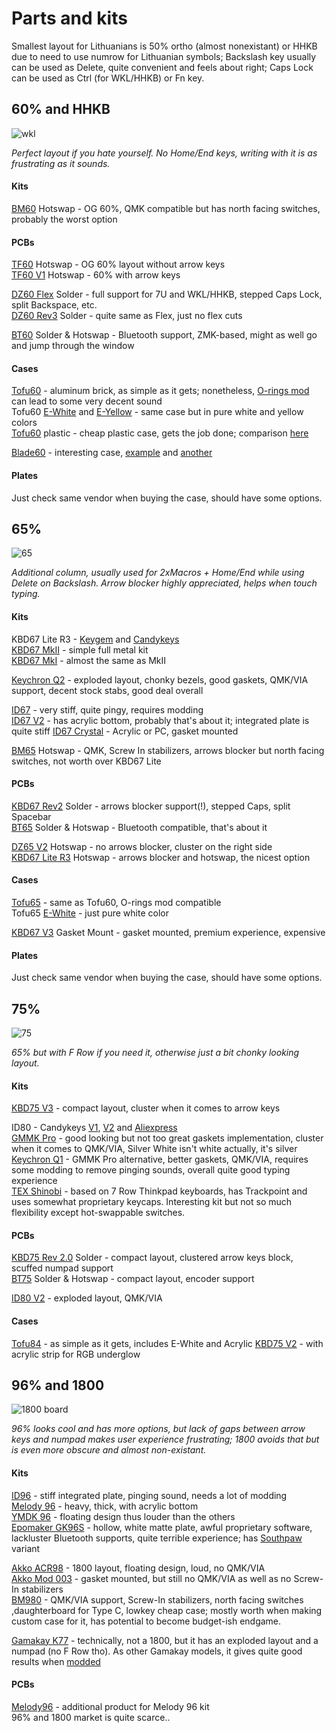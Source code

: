 # Parts and kits

Smallest layout for Lithuanians is 50% ortho (almost nonexistant) or HHKB due to need to use numrow for Lithuanian symbols; Backslash key usually can be used as Delete, quite convenient and feels about right; Caps Lock can be used as Ctrl (for WKL/HHKB) or Fn key.

## 60% and HHKB  
![wkl](https://user-images.githubusercontent.com/99119828/163672807-3bb217bd-ec55-4072-aca8-6be2f1294d1b.png)

*Perfect layout if you hate yourself. No Home/End keys, writing with it is as frustrating as it sounds.*

#### Kits

[BM60](https://www.aliexpress.com/item/1005001329750229.html) Hotswap - OG 60%, QMK compatible but has north facing switches, probably the worst option

#### PCBs

[TF60](https://keygem.store/collections/pcb/products/60-tf60-rgb-ansi-v1-hot-swap-mechanical-keyboard-pcb) Hotswap - OG 60% layout without arrow keys  
[TF60 V1](https://keygem.store/collections/pcb/products/60-tf60-rgb-v1-hot-swap-pcb) Hotswap - 60% with arrow keys

[DZ60 Flex](https://keygem.store/collections/pcb/products/60-dz60-v2-flex-cut-mechanical-keyboard-pcb) Solder - full support for 7U and WKL/HHKB, stepped Caps Lock, split Backspace, etc.  
[DZ60 Rev3](https://keygem.store/collections/pcb/products/dz60-rev-3-0-60-mechanical-keyboard-pcb) Solder - quite same as Flex, just no flex cuts

[BT60](https://keygem.store/collections/pcb/products/bt60-60-bluetooth-pcb) Solder & Hotswap - Bluetooth support, ZMK-based, might as well go and jump through the window

#### Cases

[Tofu60](https://keygem.store/collections/case/products/kbdfans-tofu-60-aluminum-case) - aluminum brick, as simple as it gets; nonetheless, [O-rings mod](https://www.youtube.com/watch?v=SQcdgUKV6dU) can lead to some very decent sound  
Tofu60 [E-White](https://keygem.store/collections/case/products/kbdfans-tofu-60-case-e-white) and [E-Yellow](https://keygem.store/collections/case/products/tofu-60-case-e-yellow-by-kbdfans) - same case but in pure white and yellow colors  
[Tofu60](https://keygem.store/collections/case/products/60-plastic-case) plastic - cheap plastic case, gets the job done; comparison [here](https://www.youtube.com/watch?v=PVD31ZTo-z40)  

[Blade60](https://keygem.store/collections/case/products/blade60-aluminium-case) - interesting case, [example](https://www.reddit.com/r/MechanicalKeyboards/comments/px6rlb/blade60_build/) and [another](https://www.reddit.com/r/MechanicalKeyboards/comments/q246yn/vtuber_hoshimachi_suisei_themed_build_blade60_and/)

#### Plates

Just check same vendor when buying the case, should have some options.

## 65%

![65](https://user-images.githubusercontent.com/99119828/163672822-49b55879-727a-43d3-834b-f113b0573c22.png)

*Additional column, usually used for 2xMacros + Home/End while using Delete on Backslash. Arrow blocker highly appreciated, helps when touch typing.*

#### Kits

KBD67 Lite R3 - [Keygem](https://keygem.store/products/r3-kbd67-lite-mechanical-keyboard-kit?_pos=3&_sid=8117d96e1&_ss=r) and [Candykeys](https://candykeys.com/product/kbd67-lite-r3-ANSI)  
[KBD67 MkII](https://candykeys.com/product/kbd67-mkii-kit) - simple full metal kit  
[KBD67 MkI](https://candykeys.com/product/kbd67-kit) - almost the same as MkII

[Keychron Q2](https://candykeys.com/product/keychron-q2-ansi) - exploded layout, chonky bezels, good gaskets, QMK/VIA support, decent stock stabs, good deal overall

[ID67](https://www.aliexpress.com/item/1005002871249832.html?spm=a2g0o.store_pc_groupList.8148356.1.7175b037ix029l) - very stiff, quite pingy, requires modding  
[ID67 V2](https://keygem.store/collections/idobao/products/idobao-id67-v2) - has acrylic bottom, probably that's about it; integrated plate is quite stiff
[ID67 Crystal](https://keygem.store/collections/idobao/products/idobao-id67-crystal-ansi) - Acrylic or PC, gasket mounted

[BM65](https://www.aliexpress.com/item/1005002133981307.html?) Hotswap - QMK, Screw In stabilizers, arrows blocker but north facing switches, not worth over KBD67 Lite

#### PCBs

[KBD67 Rev2](https://keygem.store/collections/pcb/products/kbd67-rev2-65-custom-mechanical-keyboard-pcb) Solder - arrows blocker support(!), stepped Caps, split Spacebar  
[BT65](https://keygem.store/collections/pcb/products/bt65-60-bluetooth-pcb) Solder & Hotswap - Bluetooth compatible, that's about it

[DZ65 V2](https://keygem.store/collections/pcb/products/dz65-rgb-v2-hot-swap-rgb-pcb) Hotswap - no arrows blocker, cluster on the right side  
[KBD67 Lite R3](https://www.eloquentclicks.com/product/pre-orders-kbd67-lite-r3-hotswap-pcb/) Hotswap - arrows blocker and hotswap, the nicest option

#### Cases

[Tofu65](https://keygem.store/collections/case/products/tofu-65-case-by-kbdfans) - same as Tofu60, O-rings mod compatible  
Tofu65 [E-White](https://keygem.store/collections/case/products/tofu-65-case-e-white-by-kbdfans) - just pure white color

[KBD67 V3](https://keygem.store/collections/case/products/kbd67-v3-gasket-mount-aluminum-case) Gasket Mount - gasket mounted, premium experience, expensive

#### Plates

Just check same vendor when buying the case, should have some options.

## 75%

![75](https://user-images.githubusercontent.com/99119828/163672869-6c74e4b4-2647-4255-b7c6-ee6ecc6432a9.png)

*65% but with F Row if you need it, otherwise just a bit chonky looking layout.*

#### Kits

[KBD75 V3](https://candykeys.com/product/kbd75-v3-kit) - compact layout, cluster when it comes to arrow keys

ID80 - Candykeys [V1](https://candykeys.com/product/idobao-id80-75-hot-swappable-mechanical-keyboard), [V2](https://candykeys.com/product/idobao-id80v2) and [Aliexpress](https://www.aliexpress.com/item/4000590804514.html)  
[GMMK Pro](https://www.kaina24.lt/search?q=gmmk+pro) - good looking but not too great gaskets implementation, cluster when it comes to QMK/VIA, Silver White isn't white actually, it's silver  
[Keychron Q1](https://candykeys.com/product/keychron-q1-ansi) - GMMK Pro alternative, better gaskets, QMK/VIA, requires some modding to remove pinging sounds, overall quite good typing experience  
[TEX Shinobi](https://candykeys.com/product/tex-shinobi-diy-kit-us-layout) - based on 7 Row Thinkpad keyboards, has Trackpoint and uses somewhat proprietary keycaps. Interesting kit but not so much flexibility except hot-swappable switches.

#### PCBs

[KBD75 Rev 2.0](https://keygem.store/collections/pcb/products/kbd75-rev-2-0-pcb) Solder - compact layout, clustered arrow keys block, scuffed numpad support  
[BT75](https://keygem.store/collections/pcb/products/bt75-75-bluetooth-pcb) Solder & Hotswap - compact layout, encoder support

[ID80 V2](https://www.aliexpress.com/item/4001244581360.html?spm) - exploded layout, QMK/VIA

#### Cases

[Tofu84](https://keygem.store/collections/case/products/tofu84-case-by-kbdfans) - as simple as it gets, includes E-White and Acrylic 
[KBD75 V2](https://www.eloquentclicks.com/product/kbd75-v2-aluminum-case/) - with acrylic strip for RGB underglow

## 96% and 1800

![1800 board](https://user-images.githubusercontent.com/99119828/163672893-f354b05e-2a59-49d6-9c4d-0c8465a2bff3.png)

*96% looks cool and has more options, but lack of gaps between arrow keys and numpad makes user experience frustrating; 1800 avoids that but is even more obscure and almost non-existant.*

#### Kits

[ID96](https://keygem.store/collections/idobao/products/idobao-id96) - stiff integrated plate, pinging sound, needs a lot of modding  
[Melody 96](https://www.aliexpress.com/item/32957159275.html) - heavy, thick, with acrylic bottom  
[YMDK 96](https://www.aliexpress.com/item/32846088297.html) - floating design thus louder than the others  
[Epomaker GK96S](https://www.aliexpress.com/item/1005002190954573.html) - hollow, white matte plate, awful proprietary software, lackluster Bluetooth supports, quite terrible experience; has [Southpaw](https://www.aliexpress.com/item/1005002191357082.html) variant  

[Akko ACR98](https://www.aliexpress.com/item/1005003541133996.html) - 1800 layout, floating design, loud, no QMK/VIA  
[Akko Mod 003](https://www.aliexpress.com/item/1005003424229824.html) - gasket mounted, but still no QMK/VIA as well as no Screw-In stabilizers  
[BM980](https://www.aliexpress.com/item/1005002509519466.html?) - QMK/VIA support, Screw-In stabilizers, north facing switches ,daughterboard for Type C, lowkey cheap case; mostly worth when making custom case for it, has potential to become budget-ish endgame.

[Gamakay K77](https://www.banggood.com/GamaKay-K77-Mechanical-Keyboard-77-Keys-Hot-Swappable-Type-C-Wired-USB-3_1-NKRO-Translucent-Glass-Base-Gateron-Switch-RGB-Gaming-Keyboard-with-Numberpad-p-1852118.html?cur_warehouse=FR&ID=515634&rmmds=search) - technically, not a 1800, but it has an exploded layout and a numpad (no F Row tho). As other Gamakay models, it gives quite good results when [modded](https://www.youtube.com/watch?v=20CoC2t-dic)

#### PCBs

[Melody96](https://www.aliexpress.com/item/1005001838342437.html) - additional product for Melody 96 kit  
96% and 1800 market is quite scarce..
